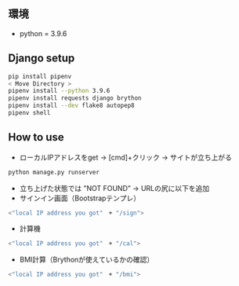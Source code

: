 ## 環境
- python = 3.9.6


## Django setup
```sh
pip install pipenv
< Move Directory >
pipenv install --python 3.9.6
pipenv install requests django brython
pipenv install --dev flake8 autopep8
pipenv shell
```

## How to use
- ローカルIPアドレスをget -> [cmd]+クリック -> サイトが立ち上がる
```sh
python manage.py runserver
```
- 立ち上げた状態では ”NOT FOUND” -> URLの尻に以下を追加
- サインイン画面（Bootstrapテンプレ）
```sh
<"local IP address you got"　+ "/sign">
```
- 計算機
```sh
<"local IP address you got"　+ "/cal">
```
- BMI計算（Brythonが使えているかの確認）
```sh
<"local IP address you got"　+ "/bmi">
```

